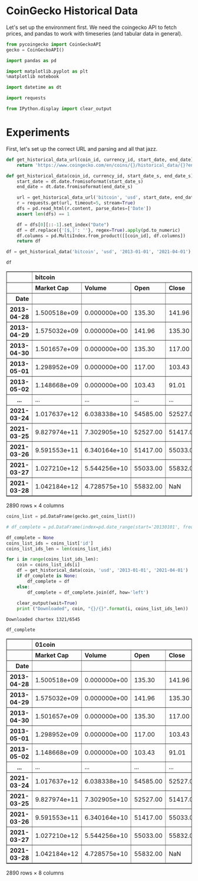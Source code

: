 # CoinGecko Historical Data

Let's set up the environment first. We need the coingecko API to fetch prices, and pandas to work with timeseries (and tabular data in general).


```python
from pycoingecko import CoinGeckoAPI
gecko = CoinGeckoAPI()
```


```python
import pandas as pd
```


```python
import matplotlib.pyplot as plt
%matplotlib notebook
```


```python
import datetime as dt
```


```python
import requests
```


```python
from IPython.display import clear_output
```

# Experiments

First, let's set up the correct URL and parsing and all that jazz.


```python
def get_historical_data_url(coin_id, currency_id, start_date, end_date):
    return 'https://www.coingecko.com/en/coins/{}/historical_data/{}?end_date={}&start_date={}'.format(coin_id, currency_id, end_date.isoformat(), start_date.isoformat()) 
```


```python
def get_historical_data(coin_id, currency_id, start_date_s, end_date_s):
    start_date = dt.date.fromisoformat(start_date_s)
    end_date = dt.date.fromisoformat(end_date_s)

    url = get_historical_data_url('bitcoin', 'usd', start_date, end_date)
    r = requests.get(url, timeout=5, stream=True)
    dfs = pd.read_html(r.content, parse_dates=['Date'])
    assert len(dfs) == 1

    df = dfs[0][::-1].set_index("Date")
    df = df.replace({'[$,]': ''}, regex=True).apply(pd.to_numeric)
    df.columns = pd.MultiIndex.from_product([[coin_id], df.columns])
    return df
```


```python
df = get_historical_data('bitcoin', 'usd', '2013-01-01', '2021-04-01')
```


```python
df
```




<div>
<style scoped>
    .dataframe tbody tr th:only-of-type {
        vertical-align: middle;
    }

    .dataframe tbody tr th {
        vertical-align: top;
    }

    .dataframe thead tr th {
        text-align: left;
    }

    .dataframe thead tr:last-of-type th {
        text-align: right;
    }
</style>
<table border="1" class="dataframe">
  <thead>
    <tr>
      <th></th>
      <th colspan="4" halign="left">bitcoin</th>
    </tr>
    <tr>
      <th></th>
      <th>Market Cap</th>
      <th>Volume</th>
      <th>Open</th>
      <th>Close</th>
    </tr>
    <tr>
      <th>Date</th>
      <th></th>
      <th></th>
      <th></th>
      <th></th>
    </tr>
  </thead>
  <tbody>
    <tr>
      <th>2013-04-28</th>
      <td>1.500518e+09</td>
      <td>0.000000e+00</td>
      <td>135.30</td>
      <td>141.96</td>
    </tr>
    <tr>
      <th>2013-04-29</th>
      <td>1.575032e+09</td>
      <td>0.000000e+00</td>
      <td>141.96</td>
      <td>135.30</td>
    </tr>
    <tr>
      <th>2013-04-30</th>
      <td>1.501657e+09</td>
      <td>0.000000e+00</td>
      <td>135.30</td>
      <td>117.00</td>
    </tr>
    <tr>
      <th>2013-05-01</th>
      <td>1.298952e+09</td>
      <td>0.000000e+00</td>
      <td>117.00</td>
      <td>103.43</td>
    </tr>
    <tr>
      <th>2013-05-02</th>
      <td>1.148668e+09</td>
      <td>0.000000e+00</td>
      <td>103.43</td>
      <td>91.01</td>
    </tr>
    <tr>
      <th>...</th>
      <td>...</td>
      <td>...</td>
      <td>...</td>
      <td>...</td>
    </tr>
    <tr>
      <th>2021-03-24</th>
      <td>1.017637e+12</td>
      <td>6.038338e+10</td>
      <td>54585.00</td>
      <td>52527.00</td>
    </tr>
    <tr>
      <th>2021-03-25</th>
      <td>9.827974e+11</td>
      <td>7.302905e+10</td>
      <td>52527.00</td>
      <td>51417.00</td>
    </tr>
    <tr>
      <th>2021-03-26</th>
      <td>9.591553e+11</td>
      <td>6.340164e+10</td>
      <td>51417.00</td>
      <td>55033.00</td>
    </tr>
    <tr>
      <th>2021-03-27</th>
      <td>1.027210e+12</td>
      <td>5.544256e+10</td>
      <td>55033.00</td>
      <td>55832.00</td>
    </tr>
    <tr>
      <th>2021-03-28</th>
      <td>1.042184e+12</td>
      <td>4.728575e+10</td>
      <td>55832.00</td>
      <td>NaN</td>
    </tr>
  </tbody>
</table>
<p>2890 rows × 4 columns</p>
</div>




```python
coins_list = pd.DataFrame(gecko.get_coins_list())
```


```python
# df_complete = pd.DataFrame(index=pd.date_range(start='20130101', freq='1D', end='20210401'))

df_complete = None
coins_list_ids = coins_list['id']
coins_list_ids_len = len(coins_list_ids)

for i in range(coins_list_ids_len):
    coin = coins_list_ids[i]
    df = get_historical_data(coin, 'usd', '2013-01-01', '2021-04-01')
    if df_complete is None:
        df_complete = df
    else:
        df_complete = df_complete.join(df, how='left')
    
    clear_output(wait=True)
    print ("Downloaded", coin, "{}/{}".format(i, coins_list_ids_len))
```

    Downloaded chartex 1321/6545



```python
df_complete
```




<div>
<style scoped>
    .dataframe tbody tr th:only-of-type {
        vertical-align: middle;
    }

    .dataframe tbody tr th {
        vertical-align: top;
    }

    .dataframe thead tr th {
        text-align: left;
    }

    .dataframe thead tr:last-of-type th {
        text-align: right;
    }
</style>
<table border="1" class="dataframe">
  <thead>
    <tr>
      <th></th>
      <th colspan="4" halign="left">01coin</th>
      <th colspan="4" halign="left">0-5x-long-algorand-token</th>
    </tr>
    <tr>
      <th></th>
      <th>Market Cap</th>
      <th>Volume</th>
      <th>Open</th>
      <th>Close</th>
      <th>Market Cap</th>
      <th>Volume</th>
      <th>Open</th>
      <th>Close</th>
    </tr>
    <tr>
      <th>Date</th>
      <th></th>
      <th></th>
      <th></th>
      <th></th>
      <th></th>
      <th></th>
      <th></th>
      <th></th>
    </tr>
  </thead>
  <tbody>
    <tr>
      <th>2013-04-28</th>
      <td>1.500518e+09</td>
      <td>0.000000e+00</td>
      <td>135.30</td>
      <td>141.96</td>
      <td>1.500518e+09</td>
      <td>0.000000e+00</td>
      <td>135.30</td>
      <td>141.96</td>
    </tr>
    <tr>
      <th>2013-04-29</th>
      <td>1.575032e+09</td>
      <td>0.000000e+00</td>
      <td>141.96</td>
      <td>135.30</td>
      <td>1.575032e+09</td>
      <td>0.000000e+00</td>
      <td>141.96</td>
      <td>135.30</td>
    </tr>
    <tr>
      <th>2013-04-30</th>
      <td>1.501657e+09</td>
      <td>0.000000e+00</td>
      <td>135.30</td>
      <td>117.00</td>
      <td>1.501657e+09</td>
      <td>0.000000e+00</td>
      <td>135.30</td>
      <td>117.00</td>
    </tr>
    <tr>
      <th>2013-05-01</th>
      <td>1.298952e+09</td>
      <td>0.000000e+00</td>
      <td>117.00</td>
      <td>103.43</td>
      <td>1.298952e+09</td>
      <td>0.000000e+00</td>
      <td>117.00</td>
      <td>103.43</td>
    </tr>
    <tr>
      <th>2013-05-02</th>
      <td>1.148668e+09</td>
      <td>0.000000e+00</td>
      <td>103.43</td>
      <td>91.01</td>
      <td>1.148668e+09</td>
      <td>0.000000e+00</td>
      <td>103.43</td>
      <td>91.01</td>
    </tr>
    <tr>
      <th>...</th>
      <td>...</td>
      <td>...</td>
      <td>...</td>
      <td>...</td>
      <td>...</td>
      <td>...</td>
      <td>...</td>
      <td>...</td>
    </tr>
    <tr>
      <th>2021-03-24</th>
      <td>1.017637e+12</td>
      <td>6.038338e+10</td>
      <td>54585.00</td>
      <td>52527.00</td>
      <td>1.017637e+12</td>
      <td>6.038338e+10</td>
      <td>54585.00</td>
      <td>52527.00</td>
    </tr>
    <tr>
      <th>2021-03-25</th>
      <td>9.827974e+11</td>
      <td>7.302905e+10</td>
      <td>52527.00</td>
      <td>51417.00</td>
      <td>9.827974e+11</td>
      <td>7.302905e+10</td>
      <td>52527.00</td>
      <td>51417.00</td>
    </tr>
    <tr>
      <th>2021-03-26</th>
      <td>9.591553e+11</td>
      <td>6.340164e+10</td>
      <td>51417.00</td>
      <td>55033.00</td>
      <td>9.591553e+11</td>
      <td>6.340164e+10</td>
      <td>51417.00</td>
      <td>55033.00</td>
    </tr>
    <tr>
      <th>2021-03-27</th>
      <td>1.027210e+12</td>
      <td>5.544256e+10</td>
      <td>55033.00</td>
      <td>55832.00</td>
      <td>1.027210e+12</td>
      <td>5.544256e+10</td>
      <td>55033.00</td>
      <td>55832.00</td>
    </tr>
    <tr>
      <th>2021-03-28</th>
      <td>1.042184e+12</td>
      <td>4.728575e+10</td>
      <td>55832.00</td>
      <td>NaN</td>
      <td>1.042184e+12</td>
      <td>4.728575e+10</td>
      <td>55832.00</td>
      <td>NaN</td>
    </tr>
  </tbody>
</table>
<p>2890 rows × 8 columns</p>
</div>


